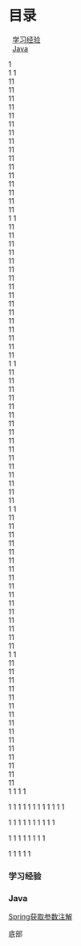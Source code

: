# 目录

&nbsp;&nbsp;[学习经验](#learn)  
&nbsp;&nbsp;[Java](#java)  
  
  
1  
1
1  
11  
11  
11  
11  
11  
11  
11  
11  
11  
11  
11  
11  
11  
11  
11  
11  
1
1  
11  
11  
11  
11  
11  
11  
11  
11  
11  
11  
11  
11  
11  
11  
11  
11  
1
1  
11  
11  
11  
11  
11  
11  
11  
11  
11  
11  
11  
11  
11  
11  
11  
11  
1
1  
11  
11  
11  
11  
11  
11  
11  
11  
11  
11  
11  
11  
11  
11  
11  
11  
1
1  
11  
11  
11  
11  
11  
11  
11  
11  
11  
11  
11  
11  
11  
11  
11  
1
1
1
1

1
1
1
1
1
1
1
1
1
1
1
1

1
1
1
1
1
1
1
1
1
1

1
1
1
1
1
1
1
1

1
1
1
1
1






### <span id="learn">学习经验</span>  

### <span id="java">Java</span>  
[Spring获取参数注解](2018/spring-get-data.md)  


<span id="bottom">底部</span>

